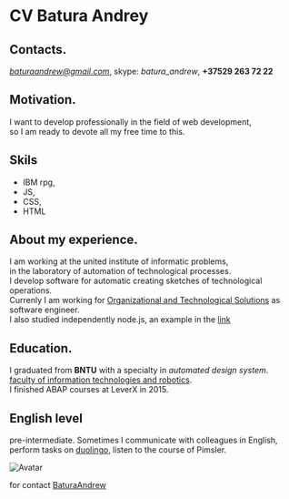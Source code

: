 # CV Batura Andrey
## Contacts.
   *baturaandrew@gmail.com*, skype: *batura_andrew*, **+37529 263 72 22**
## Motivation.
   I want to develop professionally in the field of web development,  
   so I am ready to devote all my free time to this.
## Skils
   - IBM rpg,
   - JS,
   - CSS,
   - HTML

## About my experience.
   I am working at the united institute of informatic problems,  
   in the laboratory of automation of technological processes.  
   I develop software for automatic creating sketches of technological operations.  
   Currenly I am working for [Organizational and Technological Solutions](www.otr.ru/) as software engineer.  
   I also studied independently node.js, an example in the [link](https://github.com/BaturaAndrew/gallery-task)  
## Education.
   I graduated from **BNTU** with a specialty in *automated design system*.  
   [faculty of information technologies and robotics](http://www.bntu.by/fitr.html).  
   I finished ABAP courses at LeverX in 2015.  
## English level
   pre-intermediate. Sometimes I communicate with colleagues in English, 
   perform tasks on [duolingo](https://www.duolingo.com/), listen to the course of Pimsler.  
 
 
![Avatar](https://i.ibb.co/f2t5srJ/ava-for-cv.jpg)

for contact [BaturaAndrew](https://github.com/BaturaAndrew)